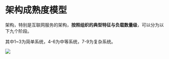 # 架构成熟度模型

架构，特别是互联网服务的架构，**按照组织的典型特征与负载数量级**，可以分为以下九个阶段。

其中1~3为简单系统，4-6为中等系统，7-9为复杂系统。



![](../img/architecture-maturity-model.png)

